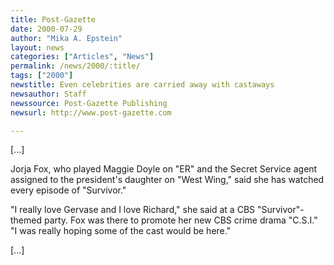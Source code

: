 ```yaml
---
title: Post-Gazette
date: 2000-07-29
author: "Mika A. Epstein"
layout: news
categories: ["Articles", "News"]
permalink: /news/2000/:title/
tags: ["2000"]
newstitle: Even celebrities are carried away with castaways  
newsauthor: Staff  
newssource: Post-Gazette Publishing  
newsurl: http://www.post-gazette.com  

---
```

[...]

Jorja Fox, who played Maggie Doyle on "ER" and the Secret Service agent assigned to the president's daughter on "West Wing," said she has watched every episode of "Survivor."

"I really love Gervase and I love Richard," she said at a CBS "Survivor"-themed party. Fox was there to promote her new CBS crime drama "C.S.I." "I was really hoping some of the cast would be here."

[...]

